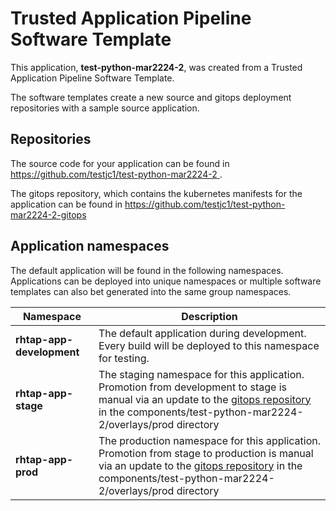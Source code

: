 # Trusted Application Pipeline Software Template

This application, **test-python-mar2224-2**, was created from a Trusted Application Pipeline Software Template.

The software templates create a new source and gitops deployment repositories with a sample source application. 

## Repositories

The source code for your application can be found in [https://github.com/testjc1/test-python-mar2224-2 ](https://github.com/testjc1/test-python-mar2224-2 ).
 
The gitops repository, which contains the kubernetes manifests for the application can be found in 
[https://github.com/testjc1/test-python-mar2224-2-gitops ](https://github.com/testjc1/test-python-mar2224-2-gitops ) 

## Application namespaces 

The default application will be found in the following namespaces. Applications can be deployed into unique namespaces or multiple software templates can also bet generated into the same group namespaces.  

|  Namespace   |  Description   |  
| -------- | -------- |   
| **rhtap-app-development** | The default application during development. Every build will be deployed to this namespace for testing. | 
| **rhtap-app-stage** | The staging namespace for this application. Promotion from development to stage is manual via an update to the [gitops repository](https://github.com/testjc1/test-python-mar2224-2-gitops ) in the components/test-python-mar2224-2/overlays/prod directory |  
| **rhtap-app-prod** | The production namespace for this application. Promotion from stage to production is manual via an update to the [gitops repository](https://github.com/testjc1/test-python-mar2224-2-gitops ) in the components/test-python-mar2224-2/overlays/prod directory | 